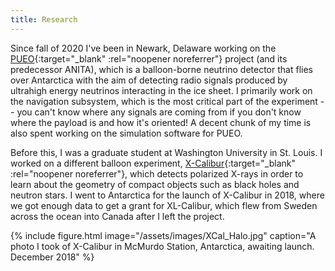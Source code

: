 ```yaml
---
title: Research
---
```


Since fall of 2020 I've been in Newark, Delaware working on the [PUEO](https://pueo.space){:target="_blank" :rel="noopener noreferrer"} project (and its predecessor ANITA), which is a balloon-borne neutrino detector that flies over Antarctica with the aim of detecting radio signals produced by ultrahigh energy neutrinos interacting in the ice sheet. I primarily work on the navigation subsystem, which is the most critical part of the experiment -- you can't know where any signals are coming from if you don't know where the payload is and how it's oriented! A decent chunk of my time is also spent working on the simulation software for PUEO.

Before this, I was a graduate student at Washington University in St. Louis. I worked on a different balloon experiment, [X-Calibur](https://sites.wustl.edu/xlcal/home/){:target="_blank" :rel="noopener noreferrer"}, which detects polarized X-rays in order to learn about the geometry of compact objects such as black holes and neutron stars. I went to Antarctica for the launch of X-Calibur in 2018, where we got enough data to get a grant for XL-Calibur, which flew from Sweden across the ocean into Canada after I left the project.

{% include figure.html image="/assets/images/XCal_Halo.jpg" caption="A photo I took of X-Calibur in McMurdo Station, Antarctica, awaiting launch. December 2018" %}
